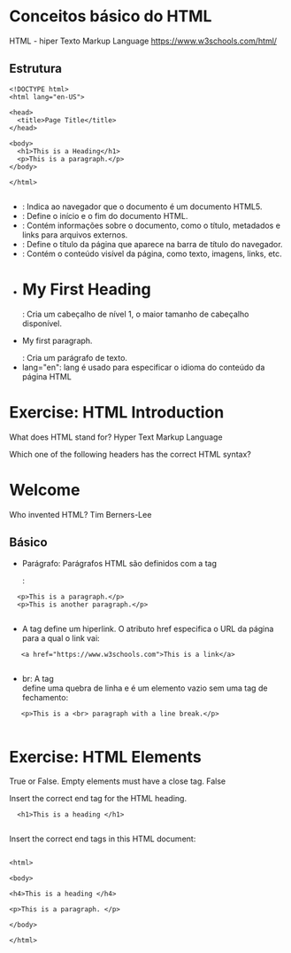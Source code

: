 # Conceitos básico do HTML 

HTML - hiper Texto Markup Language
https://www.w3schools.com/html/

## Estrutura

```
<!DOCTYPE html>
<html lang="en-US">

<head>
  <title>Page Title</title>
</head>

<body>
  <h1>This is a Heading</h1>
  <p>This is a paragraph.</p>
</body>

</html> 
  
```

- <!DOCTYPE html>:  Indica ao navegador que o documento é um documento HTML5.
- <html></html>: Define o início e o fim do documento HTML.
- <head></head>: Contém informações sobre o documento, como o título, metadados e links para arquivos externos.
- <title>Page Title</title>: Define o título da página que aparece na barra de título do navegador.
- <body></body>: Contém o conteúdo visível da página, como texto, imagens, links, etc.
- <h1>My First Heading</h1>: Cria um cabeçalho de nível 1, o maior tamanho de cabeçalho disponível.
- <p>My first paragraph.</p>: Cria um parágrafo de texto.
- lang="en": lang é usado para especificar o idioma do conteúdo da página HTML

 
# Exercise: HTML Introduction

What does HTML stand for?
Hyper Text Markup Language


Which one of the following headers has the correct HTML syntax?
<h1>Welcome</h1>

Who invented HTML?
Tim Berners-Lee

## Básico

- Parágrafo: Parágrafos HTML são definidos com a tag <p>:

```
  <p>This is a paragraph.</p>
  <p>This is another paragraph.</p> 
  
```

- A tag <a> define um hiperlink. O atributo href especifica o URL da página para a qual o link vai:

```
   <a href="https://www.w3schools.com">This is a link</a> 
  
```

- br: A tag <br> define uma quebra de linha e é um elemento vazio sem uma tag de fechamento:

```
   <p>This is a <br> paragraph with a line break.</p> 
  
```

# Exercise: HTML Elements

True or False. Empty elements must have a close tag.
False

Insert the correct end tag for the HTML heading.

```
  <h1>This is a heading </h1>
  
```

Insert the correct end tags in this HTML document:

```

<html>

<body>

<h4>This is a heading </h4>

<p>This is a paragraph. </p>

</body>

</html>

```
